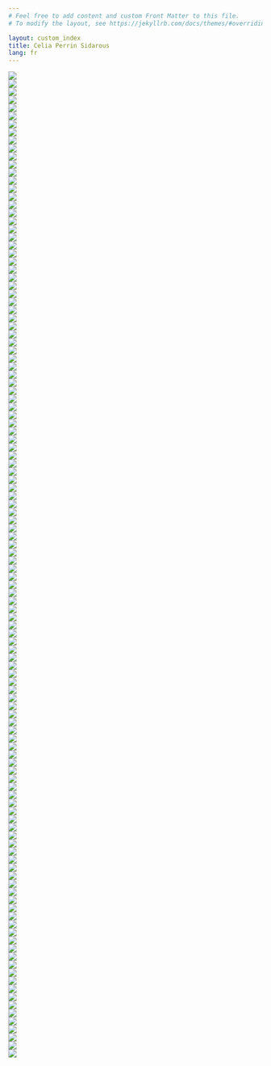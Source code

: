 ```yaml
---
# Feel free to add content and custom Front Matter to this file.
# To modify the layout, see https://jekyllrb.com/docs/themes/#overriding-theme-defaults

layout: custom_index
title: Celia Perrin Sidarous
lang: fr
---
```

<div class="d-none ShuffleMeContainer">
<div class="d-none ShuffleMe"><img src="assets/img/2024/webp/large/CPS_t_o_02_yeux_HI.webp"></div>
<div class="d-none ShuffleMe"><img src="assets/img/2024/webp/large/Celia-Edition-006.webp"></div>
<div class="d-none ShuffleMe"><img src="assets/img/2024/webp/large/04_CPS_2023_Foreman_web.webp"></div>
<div class="d-none ShuffleMe"><img src="assets/img/2024/webp/large/CPS_Foreman_Marginalia_2023_01_HI.webp"></div>
<div class="d-none ShuffleMe"><img src="assets/img/2024/webp/large/CPS_t_o_01_coqui_HI.webp"></div>
<div class="d-none ShuffleMe"><img src="assets/img/2024/webp/large/CPS_Foreman_Marginalia_2023_02_HI.webp"></div>
<div class="d-none ShuffleMe"><img src="assets/img/2024/webp/large/CPS_Foreman_Marginalia_2023_11_HI.webp"></div>
<div class="d-none ShuffleMe"><img src="assets/img/2024/webp/large/01_CPS_2023_Foreman_web.webp"></div>
<div class="d-none ShuffleMe"><img src="assets/img/2024/webp/large/CPS_Foreman_Marginalia_2023_09_HI.webp"></div>
<div class="d-none ShuffleMe"><img src="assets/img/2024/webp/large/03_CPS_2023_Foreman_web.webp"></div>
<div class="d-none ShuffleMe imgMida"><img src="assets/img/2024/webp/medium/CPS_Foreman_Marginalia_2023_06_HI.webp"></div>
<div class="d-none ShuffleMe imgMid"><img src="assets/img/2024/webp/medium/L1009895.webp"></div>
<div class="d-none ShuffleMe imgMid"><img src="assets/img/2024/webp/medium/CPS_Foreman_Marginalia_2023_10_HI.webp"></div>
<div class="d-none ShuffleMe imgMid"><img src="assets/img/2024/webp/medium/CPS_Foreman_Marginalia_2023_08_HI.webp"></div>
<div class="d-none ShuffleMe imgMid"><img src="assets/img/2024/webp/medium/CPS_Foreman_Marginalia_2023_03_HI.webp"></div>
<div class="d-none ShuffleMe imgMida"><img src="assets/img/2024/webp/medium/Composite_3.webp"></div>
<div class="d-none ShuffleMe imgMid"><img src="assets/img/2024/webp/medium/06_CPS_2023_Foreman_web.webp"></div>
<div class="d-none ShuffleMe imgMid"><img src="assets/img/2024/webp/medium/L1009864.webp"></div>
<div class="d-none ShuffleMe imgMid"><img src="assets/img/2024/webp/medium/CPS_Foreman_Marginalia_2023_05_HI.webp"></div>
<div class="d-none ShuffleMe imgMida"><img src="assets/img/2024/webp/medium/000082370009.webp"></div>
<div class="d-none ShuffleMe imgMid"><img src="assets/img/2024/webp/medium/L1009833.webp"></div>
<div class="d-none ShuffleMe imgMid"><img src="assets/img/2024/webp/medium/CPS_Foreman_Marginalia_2023_07_HI.webp"></div>
<div class="d-none ShuffleMe imgMida"><img src="assets/img/2024/webp/medium/L1009822.webp"></div>
<div class="d-none ShuffleMe imgMid"><img src="assets/img/2024/webp/medium/07_CPS_2023_Foreman_web.webp"></div>
<div class="d-none ShuffleMe imgMid"><img src="assets/img/2024/webp/medium/L1009847.webp"></div>
<div class="d-none ShuffleMe imgSmall"><img src="assets/img/2024/webp/small/PBG-Celia Perrin Sidarous-019.webp"></div>
<div class="d-none ShuffleMe imgSmall"><img src="assets/img/2024/webp/small/PBG-Celia Perrin Sidarous-016.webp"></div>
<div class="d-none ShuffleMe imgSmall"><img src="assets/img/2024/webp/small/Celia-Edition-002.webp"></div>
<div class="d-none ShuffleMe imgSmall"><img src="assets/img/2024/webp/small/PBG-Celia Perrin Sidarous-020.webp"></div>
<div class="d-none ShuffleMe imgSmll"><img src="assets/img/2024/webp/small/L1009859.webp"></div>
<div class="d-none ShuffleMe imgSmall"><img src="assets/img/2024/webp/small/L1009889.webp"></div>
<div class="d-none ShuffleMe imgSmll"><img src="assets/img/2024/webp/small/L1009874.webp"></div>
<div class="d-none ShuffleMe imgSmall"><img src="assets/img/2024/webp/small/CPS_Foreman_Marginalia_2023_12_HI.webp"></div>
<div class="d-none ShuffleMe imgSmall"><img src="assets/img/2024/webp/small/L1009861.webp"></div>
<div class="d-none ShuffleMe imgSmll"><img src="assets/img/2024/webp/small/L1009890.webp"></div>
<div class="d-none ShuffleMe imgSmall"><img src="assets/img/2024/webp/small/PBG-Celia Perrin Sidarous-006.webp"></div>
<div class="d-none ShuffleMe imgSmall"><img src="assets/img/2024/webp/small/L1009869.webp"></div>
<div class="d-none ShuffleMe imgSmall"><img src="assets/img/2024/webp/small/PBG-Celia Perrin Sidarous-013.webp"></div>
<div class="d-none ShuffleMe imgSmall"><img src="assets/img/2024/webp/small/L1009897.webp"></div>
<div class="d-none ShuffleMe imgSmll"><img src="assets/img/2024/webp/small/PBG-Celia Perrin Sidarous-012b.webp"></div>
<div class="d-none ShuffleMe imgSmll"><img src="assets/img/2024/webp/small/PBG-Celia Perrin Sidarous-007.webp"></div>
<div class="d-none ShuffleMe imgSmall"><img src="assets/img/2024/webp/small/L1009857.webp"></div>
<div class="d-none ShuffleMe"><img src="assets/img/CPS_09.webp"></div>
<div class="d-none ShuffleMe"><img src="assets/img/CPS_20.webp"></div>
<div class="d-none ShuffleMe"><img src="assets/img/CPS_21.webp"></div>
<div class="d-none ShuffleMe"><img src="assets/img/CPS_22.webp"></div>
<div class="d-none ShuffleMe"><img src="assets/img/CPS_23.webp"></div>
<div class="d-none ShuffleMe"><img src="assets/img/CPS_26.webp"></div>
<div class="d-none ShuffleMe"><img src="assets/img/CPS_28.webp"></div>
<div class="d-none ShuffleMe"><img src="assets/img/CPS_31.webp"></div>
<div class="d-none ShuffleMe"><img src="assets/img/CPS_38.webp"></div>
<div class="d-none ShuffleMe"><img src="assets/img/CPS_39.webp"></div>
<div class="d-none ShuffleMe"><img src="assets/img/CPS_40.webp"></div>
<div class="d-none ShuffleMe"><img src="assets/img/CPS_41.webp"></div>
<div class="d-none ShuffleMe"><img src="assets/img/CPS_47.webp"></div>
<div class="d-none ShuffleMe"><img src="assets/img/CPS_51.webp"></div>
<div class="d-none ShuffleMe"><img src="assets/img/CPS_52.webp"></div>
<div class="d-none ShuffleMe"><img src="assets/img/CPS_archiviste_01_lo.webp"></div>
<div class="d-none ShuffleMe"><img src="assets/img/CPS_archiviste_02_lo.webp"></div>
<div class="d-none ShuffleMe"><img src="assets/img/CPS_archiviste_05_lo.webp"></div>
<div class="d-none ShuffleMe"><img src="assets/img/CPS_archiviste_06_lo.webp"></div>
<div class="d-none ShuffleMe"><img src="assets/img/CPS_archiviste_07_lo.webp"></div>
<div class="d-none ShuffleMe"><img src="assets/img/CPS_archiviste_09_lo.webp"></div>
<div class="d-none ShuffleMe"><img src="assets/img/CPS_archiviste_11_lo.webp"></div>
<div class="d-none ShuffleMe"><img src="assets/img/CPS_Contact_10_lo.webp"></div>
<div class="d-none ShuffleMe"><img src="assets/img/CPS_Contact_16_lo.webp"></div>
<div class="d-none ShuffleMe"><img src="assets/img/CPS_esker_20.webp"></div>
<div class="d-none ShuffleMe"><img src="assets/img/CPS_esker_21.webp"></div>
<div class="d-none ShuffleMe"><img src="assets/img/CPS_flotsam_2021_02_lo.webp"></div>
<div class="d-none ShuffleMe"><img src="assets/img/CPS_flotsam_2021_03_lo.webp"></div>
<div class="d-none ShuffleMe"><img src="assets/img/CPS_flotsam_2021_05_lo.webp"></div>
<div class="d-none ShuffleMe"><img src="assets/img/CPS_flotsam_2021_07_lo.webp"></div>
<div class="d-none ShuffleMe"><img src="assets/img/CPS_flotsam_2021_08_lo.webp"></div>
<div class="d-none ShuffleMe"><img src="assets/img/CPS_flotsam_2021_14_lo.webp"></div>
<div class="d-none ShuffleMe"><img src="assets/img/CPS_flotsam_2021_16_lo.webp"></div>
<div class="d-none ShuffleMe"><img src="assets/img/NBF-21.webp"></div>
<div class="d-none ShuffleMe imgSmall"><img src="assets/img/CPS_13.webp"></div>
<div class="d-none ShuffleMe imgSmll"><img src="assets/img/CPS_14.webp"></div>
<div class="d-none ShuffleMe imgSmall"><img src="assets/img/CPS_15.webp"></div>
<div class="d-none ShuffleMe imgSmll"><img src="assets/img/CPS_29.webp"></div>
<div class="d-none ShuffleMe imgSmall"><img src="assets/img/CPS_30.webp"></div>
<div class="d-none ShuffleMe imgSmll"><img src="assets/img/CPS_32.webp"></div>
<div class="d-none ShuffleMe imgSmall"><img src="assets/img/CPS_33.webp"></div>
<div class="d-none ShuffleMe imgSmll"><img src="assets/img/CPS_36.webp"></div>
<div class="d-none ShuffleMe imgSmall"><img src="assets/img/CPS_42.webp"></div>
<div class="d-none ShuffleMe imgSmll"><img src="assets/img/CPS_43.webp"></div>
<div class="d-none ShuffleMe imgSmall"><img src="assets/img/CPS_45.webp"></div>
<div class="d-none ShuffleMe imgSmll"><img src="assets/img/CPS_48.webp"></div>
<div class="d-none ShuffleMe imgSmall"><img src="assets/img/CPS_49.webp"></div>
<div class="d-none ShuffleMe imgSmll"><img src="assets/img/CPS_50.webp"></div>
<div class="d-none ShuffleMe imgSmll"><img src="assets/img/CPS_ATSOA_PL_2018_16_lo.webp"></div>
<div class="d-none ShuffleMe imgSmall"><img src="assets/img/CPS_Contact_15_lo.webp"></div>
<div class="d-none ShuffleMe imgSmll"><img src="assets/img/CPS_esker_22.webp"></div>
<div class="d-none ShuffleMe imgSmall"><img src="assets/img/CPS_esker_23.webp"></div>
<div class="d-none ShuffleMe imgSmll"><img src="assets/img/CPS_flotsam_2021_04_lo.webp"></div>
<div class="d-none ShuffleMe imgSmll"><img src="assets/img/CPS_flotsam_2021_10_lo.webp"></div>
<div class="d-none ShuffleMe imgSmall"><img src="assets/img/CPS_flotsam_2021_13_lo.webp"></div>
<div class="d-none ShuffleMe imgMid"><img src="assets/img/CPS_03_2015.webp"></div>
<div class="d-none ShuffleMe imgMid"><img src="assets/img/CPS_06_2015.webp"></div>
<div class="d-none ShuffleMe imgMida"><img src="assets/img/CPS_07_2015.webp"></div>
<div class="d-none ShuffleMe imgMid"><img src="assets/img/CPS_18.webp"></div>
<div class="d-none ShuffleMe imgMida"><img src="assets/img/CPS_24.webp"></div>
<div class="d-none ShuffleMe imgMid"><img src="assets/img/CPS_25.webp"></div>
<div class="d-none ShuffleMe imgMida"><img src="assets/img/CPS_27.webp"></div>
<div class="d-none ShuffleMe imgMid"><img src="assets/img/CPS_34.webp"></div>
<div class="d-none ShuffleMe imgMid"><img src="assets/img/CPS_35.webp"></div>
<div class="d-none ShuffleMe imgMida"><img src="assets/img/CPS_37.webp"></div>
<div class="d-none ShuffleMe imgMid"><img src="assets/img/CPS_44.webp"></div>
<div class="d-none ShuffleMe imgMida"><img src="assets/img/CPS_46.webp"></div>
<div class="d-none ShuffleMe imgMida"><img src="assets/img/CPS_archiviste_08_lo.webp"></div>
<div class="d-none ShuffleMe imgMid"><img src="assets/img/CPS_Contact_07_lo.webp"></div>
<div class="d-none ShuffleMe imgMid"><img src="assets/img/CPS_Contact_17_lo.webp"></div>
<div class="d-none ShuffleMe imgMida"><img src="assets/img/CPS_esker_01.webp"></div>
<div class="d-none ShuffleMe imgMid"><img src="assets/img/CPS_esker_03.webp"></div>
<div class="d-none ShuffleMe imgMid"><img src="assets/img/CPS_flotsam_2021_01_lo.webp"></div>
<div class="d-none ShuffleMe imgMida"><img src="assets/img/CPS_flotsam_2021_06_lo.webp"></div>
<div class="d-none ShuffleMe imgMid"><img src="assets/img/CPS_flotsam_2021_11_lo.webp"></div>
<div class="d-none ShuffleMe imgMida"><img src="assets/img/CPS_flotsam_2021_12_lo.webp"></div>
<div class="d-none ShuffleMe imgMid"><img src="assets/img/CPS_flotsam_2021_15_lo.webp"></div>
<div class="d-none ShuffleMe imgMid"><img src="assets/img/NBF-13.webp"></div>
<div class="d-none ShuffleMe imgMida"><img src="assets/img/NBF-25.webp"></div>
<div class="d-none ShuffleMe imgMid"><img src="assets/img/NBF.webp"></div>
</div>
